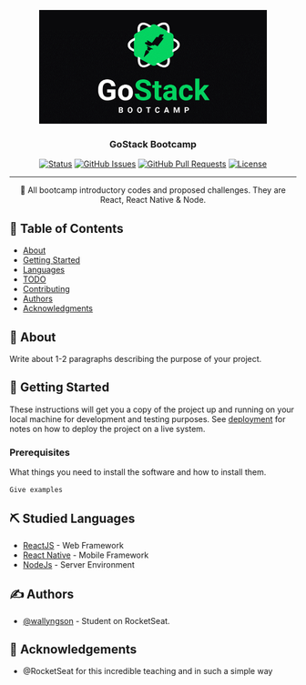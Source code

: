 <p align="center">
  <a href="" rel="noopener">
 <img width=400px height=200px src="assets/gostack.png" alt="GoStack logo"></a>
</p>

<h3 align="center">GoStack Bootcamp</h3>

<div align="center">

[![Status](https://img.shields.io/badge/status-active-success.svg)]()
[![GitHub Issues](https://img.shields.io/github/issues/kylelobo/The-Documentation-Compendium.svg)](https://github.com/kylelobo/The-Documentation-Compendium/issues)
[![GitHub Pull Requests](https://img.shields.io/github/issues-pr/kylelobo/The-Documentation-Compendium.svg)](https://github.com/kylelobo/The-Documentation-Compendium/pulls)
[![License](https://img.shields.io/badge/license-MIT-blue.svg)](/LICENSE)

</div>

---

<p align="center"> 🚩 All bootcamp introductory codes and proposed challenges. They are React, React Native & Node.
    <br> 
</p>

## 📝 Table of Contents

- [About](#about)
- [Getting Started](#getting_started)
- [Languages](#languages)
- [TODO](../TODO.md)
- [Contributing](../CONTRIBUTING.md)
- [Authors](#authors)
- [Acknowledgments](#acknowledgement)

## 🧐 About <a name = "about"></a>

Write about 1-2 paragraphs describing the purpose of your project.

## 🏁 Getting Started <a name = "getting_started"></a>

These instructions will get you a copy of the project up and running on your local machine for development and testing purposes. See [deployment](#deployment) for notes on how to deploy the project on a live system.

### Prerequisites

What things you need to install the software and how to install them.

```
Give examples
```
## ⛏️ Studied Languages <a name = "languages"></a>

- [ReactJS](https://pt-br.reactjs.org/) - Web Framework
- [React Native](https://reactnative.dev/) - Mobile Framework
- [NodeJs](https://nodejs.org/pt-br/) - Server Environment

## ✍️ Authors <a name = "authors"></a>

- [@wallyngson](https://github.com/wallyngson) - Student on RocketSeat.

## 🎉 Acknowledgements <a name = "acknowledgement"></a>

- @RocketSeat for this incredible teaching and in such a simple way
